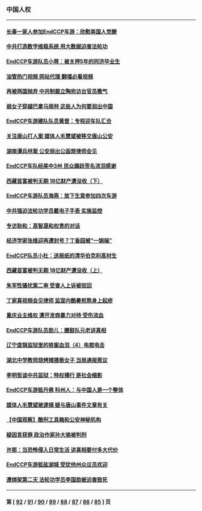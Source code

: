 ### 中国人权
---
#### [长春一家人参加EndCCP车游：欣慰美国人觉醒](../../pages/ncid278/n13801543.md?08140845) 
#### [中共打造数字维稳系统 用大数据迫害法轮功](../../pages/ncid278/n13799087.md?08140845) 
#### [EndCCP车游队员小蒋：被关押5年的同济毕业生](../../pages/ncid278/n13801538.md?08140845) 
#### [油管热门视频 网站代理 翻墙必看视频](http://209.222.30.114:81/youtube.html?08140845)
#### [再被两国抛弃 中共制裁立陶宛访台官员撒气](../../pages/ncid278/n13801476.md?08140845) 
#### [弱女子穿越巴拿马雨林 这些人为何要润出中国](../../pages/ncid278/n13801261.md?08140845) 
#### [EndCCP车游建队队员黄晋：专程迎车队汇合](../../pages/ncid278/n13800298.md?08140845) 
#### [关注唐山打人案 媒体人毛慧斌被移交唐山公安](../../pages/ncid278/n13801163.md?08140845) 
#### [湖南谭兵林案 公安局出公函禁律师会见](../../pages/ncid278/n13801154.md?08140845) 
#### [EndCCP车队经美中3州 民众踊跃签名流泪感谢](../../pages/ncid278/n13800967.md?08140845) 
#### [西藏首富被判无期 18亿财产遭没收（下）](../../pages/ncid278/n13800872.md?08140845) 
#### [EndCCP车游队员海燕：放下生意参加四次车游](../../pages/ncid278/n13800772.md?08140845) 
#### [中共强迫法轮功学员戴电子手表 实施监控](../../pages/ncid278/n13800403.md?08140845) 
#### [专访耿和：高智晟和权贵的对话](../../pages/ncid278/n13800480.md?08140845) 
#### [经济学家张维迎再遭封号？丁香园被“一锅端”](../../pages/ncid278/n13800289.md?08140845) 
#### [EndCCP队员小杜：送报纸的清华伯克利高材生](../../pages/ncid278/n13800311.md?08140845) 
#### [西藏首富被判无期 18亿财产遭没收（上）](../../pages/ncid278/n13800374.md?08140845) 
#### [朱军性骚扰案二审 受害人上诉被驳回](../../pages/ncid278/n13800163.md?08140845) 
#### [丁家喜视频会见律师 监室内酷暑煎熬身上起疹](../../pages/ncid278/n13800157.md?08140845) 
#### [重庆业主维权 遭开发商暴力对待 受伤流血](../../pages/ncid278/n13800230.md?08140845) 
#### [EndCCP车游队员勋儿：腰鼓队元老讲真相](../../pages/ncid278/n13799669.md?08140845) 
#### [辽宁盘锦监狱里的铁窗血泪（4）电棍电击](../../pages/ncid278/n13798789.md?08140845) 
#### [湖北中学教师烧烤摊猥亵女子 当局通报惹议](../../pages/ncid278/n13799580.md?08140845) 
#### [李明哲谈中共监狱：特权横行 是社会缩影](../../pages/ncid278/n13799212.md?08140845) 
#### [EndCCP车游抵丹佛 科州人：与中国人是一个整体](../../pages/ncid278/n13798911.md?08140845) 
#### [媒体人毛慧斌被逮捕 疑与唐山事件文章有关](../../pages/ncid278/n13799002.md?08140845) 
#### [【中国观察】酷刑工具箱和公安神秘机构](../../pages/ncid278/n13798499.md?08140845) 
#### [疑因言获罪 政治作家孙大骆被判刑](../../pages/ncid278/n13798464.md?08140845) 
#### [许那：当恐怖侵入日常生活 讲真相要付多大代价](../../pages/ncid278/n13798299.md?08140845) 
#### [EndCCP车游抵盐湖城 受犹他州众议员欢迎](../../pages/ncid278/n13797993.md?08140845) 
#### [遭绑架第二天 法轮功学员李国勋被迫害致死](../../pages/ncid278/n13797464.md?08140845) 

---
#### 第 [ [92](./92.md?08140845) / [91](./91.md?08140845) / [90](./90.md?08140845) / [89](./89.md?08140845) / [88](./88.md?08140845) / [87](./87.md?08140845) / [86](./86.md?08140845) / [85](./85.md?08140845) ] 页
